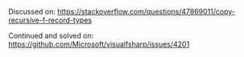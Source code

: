 
Discussed on: https://stackoverflow.com/questions/47869011/copy-recursive-f-record-types

Continued and solved on: https://github.com/Microsoft/visualfsharp/issues/4201

